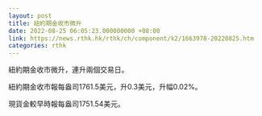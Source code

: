 ```yaml
---
layout: post
title: 紐約期金收市微升
date: 2022-08-25 06:05:23.000000000 +08:00
link: https://news.rthk.hk/rthk/ch/component/k2/1663978-20220825.htm
categories: rthk
---
```


紐約期金收市微升，連升兩個交易日。

紐約期金收市報每盎司1761.5美元，升0.3美元，升幅0.02%。

現貨金較早時報每盎司1751.54美元。
